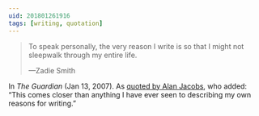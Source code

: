 ```yaml
---
uid: 201801261916
tags: [writing, quotation]
---
```


> To speak personally, the very reason I write is so that I might not sleepwalk through my entire life.
> 
> —Zadie Smith

In *The Guardian* (Jan 13, 2007). As [quoted by Alan Jacobs](http://blog.ayjay.org/why-zadie-smith-writes/), who added: “This comes closer than anything I have ever seen to describing my own reasons for writing.”
